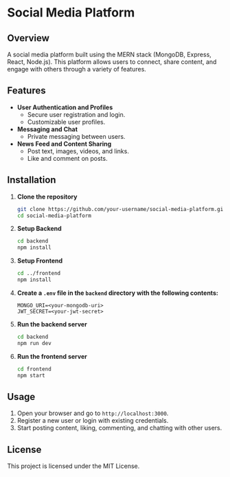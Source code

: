 # Social Media Platform

## Overview

A social media platform built using the MERN stack (MongoDB, Express, React, Node.js). This platform allows users to connect, share content, and engage with others through a variety of features.

## Features

- **User Authentication and Profiles**
  - Secure user registration and login.
  - Customizable user profiles.
- **Messaging and Chat**
  - Private messaging between users.
- **News Feed and Content Sharing**
  - Post text, images, videos, and links.
  - Like and comment on posts.

## Installation

1. **Clone the repository**
    ```bash
    git clone https://github.com/your-username/social-media-platform.git
    cd social-media-platform
    ```

2. **Setup Backend**
    ```bash
    cd backend
    npm install
    ```

3. **Setup Frontend**
    ```bash
    cd ../frontend
    npm install
    ```

4. **Create a `.env` file in the `backend` directory with the following contents:**
    ```env
    MONGO_URI=<your-mongodb-uri>
    JWT_SECRET=<your-jwt-secret>
    ```

5. **Run the backend server**
    ```bash
    cd backend
    npm run dev
    ```

6. **Run the frontend server**
    ```bash
    cd frontend
    npm start
    ```

## Usage

1. Open your browser and go to `http://localhost:3000`.
2. Register a new user or login with existing credentials.
3. Start posting content, liking, commenting, and chatting with other users.

## License

This project is licensed under the MIT License.
